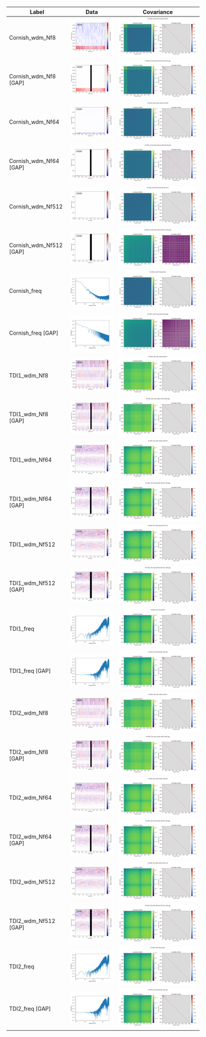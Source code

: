 | Label | Data | Covariance |
|-------|------|------------|
| Cornish_wdm_Nf8 | ![data](Cornish_wdm_Nf8_data.png) | ![covariance](Cornish_wdm_Nf8_covar.png) |
| Cornish_wdm_Nf8 [GAP] | ![data](Cornish_wdm_Nf8_with_gap_data.png) | ![covariance](Cornish_wdm_Nf8_with_gap_covar.png) |
| Cornish_wdm_Nf64 | ![data](Cornish_wdm_Nf64_data.png) | ![covariance](Cornish_wdm_Nf64_covar.png) |
| Cornish_wdm_Nf64 [GAP] | ![data](Cornish_wdm_Nf64_with_gap_data.png) | ![covariance](Cornish_wdm_Nf64_with_gap_covar.png) |
| Cornish_wdm_Nf512 | ![data](Cornish_wdm_Nf512_data.png) | ![covariance](Cornish_wdm_Nf512_covar.png) |
| Cornish_wdm_Nf512 [GAP] | ![data](Cornish_wdm_Nf512_with_gap_data.png) | ![covariance](Cornish_wdm_Nf512_with_gap_covar.png) |
| Cornish_freq | ![data](Cornish_freq_data.png) | ![covariance](Cornish_freq_covar.png) |
| Cornish_freq [GAP] | ![data](Cornish_freq_with_gap_data.png) | ![covariance](Cornish_freq_with_gap_covar.png) |
| TDI1_wdm_Nf8 | ![data](TDI1_wdm_Nf8_data.png) | ![covariance](TDI1_wdm_Nf8_covar.png) |
| TDI1_wdm_Nf8 [GAP] | ![data](TDI1_wdm_Nf8_with_gap_data.png) | ![covariance](TDI1_wdm_Nf8_with_gap_covar.png) |
| TDI1_wdm_Nf64 | ![data](TDI1_wdm_Nf64_data.png) | ![covariance](TDI1_wdm_Nf64_covar.png) |
| TDI1_wdm_Nf64 [GAP] | ![data](TDI1_wdm_Nf64_with_gap_data.png) | ![covariance](TDI1_wdm_Nf64_with_gap_covar.png) |
| TDI1_wdm_Nf512 | ![data](TDI1_wdm_Nf512_data.png) | ![covariance](TDI1_wdm_Nf512_covar.png) |
| TDI1_wdm_Nf512 [GAP] | ![data](TDI1_wdm_Nf512_with_gap_data.png) | ![covariance](TDI1_wdm_Nf512_with_gap_covar.png) |
| TDI1_freq | ![data](TDI1_freq_data.png) | ![covariance](TDI1_freq_covar.png) |
| TDI1_freq [GAP] | ![data](TDI1_freq_with_gap_data.png) | ![covariance](TDI1_freq_with_gap_covar.png) |
| TDI2_wdm_Nf8 | ![data](TDI2_wdm_Nf8_data.png) | ![covariance](TDI2_wdm_Nf8_covar.png) |
| TDI2_wdm_Nf8 [GAP] | ![data](TDI2_wdm_Nf8_with_gap_data.png) | ![covariance](TDI2_wdm_Nf8_with_gap_covar.png) |
| TDI2_wdm_Nf64 | ![data](TDI2_wdm_Nf64_data.png) | ![covariance](TDI2_wdm_Nf64_covar.png) |
| TDI2_wdm_Nf64 [GAP] | ![data](TDI2_wdm_Nf64_with_gap_data.png) | ![covariance](TDI2_wdm_Nf64_with_gap_covar.png) |
| TDI2_wdm_Nf512 | ![data](TDI2_wdm_Nf512_data.png) | ![covariance](TDI2_wdm_Nf512_covar.png) |
| TDI2_wdm_Nf512 [GAP] | ![data](TDI2_wdm_Nf512_with_gap_data.png) | ![covariance](TDI2_wdm_Nf512_with_gap_covar.png) |
| TDI2_freq | ![data](TDI2_freq_data.png) | ![covariance](TDI2_freq_covar.png) |
| TDI2_freq [GAP] | ![data](TDI2_freq_with_gap_data.png) | ![covariance](TDI2_freq_with_gap_covar.png) |
